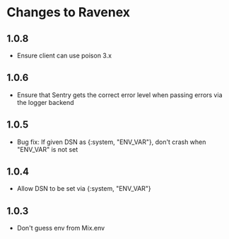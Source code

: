 # Changes to Ravenex

## 1.0.8

* Ensure client can use poison 3.x

## 1.0.6

* Ensure that Sentry gets the correct error level when passing errors via the logger backend

## 1.0.5

* Bug fix: If given DSN as {:system, "ENV_VAR"}, don't crash when "ENV_VAR" is not set

## 1.0.4

* Allow DSN to be set via {:system, "ENV_VAR"}

## 1.0.3

* Don't guess env from Mix.env
